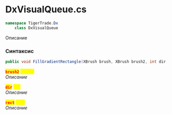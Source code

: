 
# DxVisualQueue.cs
```csharp
namespace TigerTrade.Dx  
    class DxVisualQueue
```

Описание

### Синтаксис
```csharp
public void FillGradientRectangle(XBrush brush, XBrush brush2, int dir, Rect rect)
```

<mark style="color:red;">**`brush2`**</mark> <mark style="color:yellow;">`XBrush`</mark>  
 *Описание*  
  
<mark style="color:red;">**`dir`**</mark> <mark style="color:yellow;">`int`</mark>  
 *Описание*  
  
<mark style="color:red;">**`rect`**</mark> <mark style="color:yellow;">`Rect`</mark>  
 *Описание*  
  

                    
                    